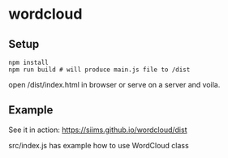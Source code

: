 # wordcloud

## Setup
```
npm install
npm run build # will produce main.js file to /dist
```
open /dist/index.html in browser or serve on a server and voila.

## Example
See it in action: https://siims.github.io/wordcloud/dist

src/index.js has example how to use WordCloud class
